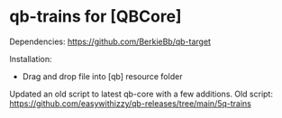 # qb-trains for [QBCore]

Dependencies:
https://github.com/BerkieBb/qb-target

Installation:
- Drag and drop file into [qb] resource folder

Updated an old script to latest qb-core with a few additions.
Old script: https://github.com/easywithizzy/qb-releases/tree/main/5q-trains
